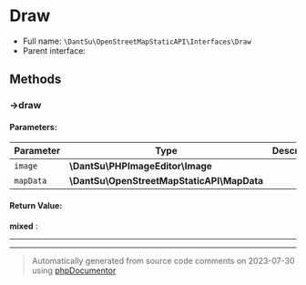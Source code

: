 
# Draw





* Full name: `\DantSu\OpenStreetMapStaticAPI\Interfaces\Draw`
* Parent interface: [](../../../../classes.md)



## Methods

### ->draw










#### Parameters:

| Parameter | Type | Description |
|-----------|------|-------------|
| `image` | **\DantSu\PHPImageEditor\Image** |  |
| `mapData` | **\DantSu\OpenStreetMapStaticAPI\MapData** |  |


#### Return Value:

 **mixed** : 



---


---
> Automatically generated from source code comments on 2023-07-30 using [phpDocumentor](http://www.phpdoc.org/)
